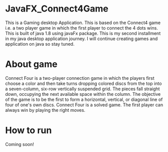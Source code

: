 # JavaFX_Connect4Game
This is a Gaming desktop Application. This is based on the Connect4 game i.e. a two player game in which the first player to connect the 4 dots wins. This is built of java 1.8 using javaFx package. This is my second installment in my java desktop application journey. I will continue creating games and application on java so stay tuned.

# About game
Connect Four is a two-player connection game in which the players first choose a color and then take turns dropping colored discs from the top into a seven-column, six-row vertically suspended grid. The pieces fall straight down, occupying the next available space within the column. The objective of the game is to be the first to form a horizontal, vertical, or diagonal line of four of one's own discs. Connect Four is a solved game. The first player can always win by playing the right moves.

# How to run 
Coming soon! 
